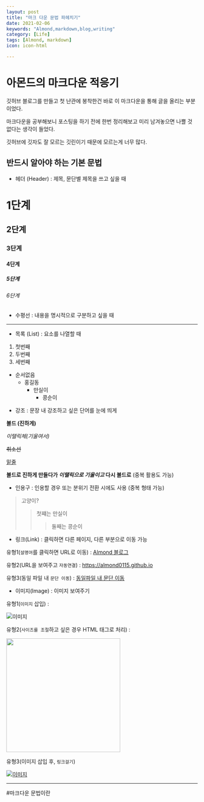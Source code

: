 ```yaml
---
layout: post
title: "마크 다운 문법 파헤치기"
date: 2021-02-06
keywords: "Almond,markdown,blog,writing"
category: [Life]
tags: [Almond, markdown]
icon: icon-html

---
```




# 아몬드의 마크다운 적응기

깃허브 블로그를 만들고 첫 난관에 봉착한건 바로 이 마크다운을 통해 글을 올리는 부분이었다.

마크다운을 공부해보니 포스팅을 하기 전에 한번 정리해보고 미리 남겨놓으면 나쁠 것 없다는 생각이 들었다.

깃허브에 깃자도 잘 모르는 깃린이기 때문에 모르는게 너무 많다.



## 반드시 알아야 하는 기본 문법

* 헤더 (Header) : 제목, 문단별 제목을 쓰고 싶을 때



# 1단계

## 2단계

### 3단계

#### 4단계

##### 5단계

###### 6단계



* 수평선 : 내용을 명시적으로 구분하고 싶을 때



---



* 목록 (List) : 요소를 나열할 때



1. 첫번째
2. 두번째
3. 세번째



+ 순서없음
  + 홍길동
    + 만실이
      + 콩순이



* 강조 : 문장 내 강조하고 싶은 단어를 눈에 띄게



__볼드 (진하게)__

_이탤릭체(기울여서)_

~~취소선~~

<u>밑줄</u>

__볼드로 진하게 만들다가 *이탤릭으로 기울이고* 다시 볼드로__ (중복 활용도 가능)



* 인용구 : 인용할 경우 또는 분위기 전환 시에도 사용 (중복 형태 가능)



> 고양이?
>
> > 첫쨰는 만실이
> >
> > > 둘째는 콩순이



* 링크(Link) : 클릭하면 다른 페이지, 다른 부분으로 이동 가능



유형1(`설명어`를 클릭하면 URL로 이동) : [Almond 블로그](https://almond0115.github.io)

유형2(URL을 보여주고 `자동연결`) : <https://almond0115.github.io>

유형3(동일 파일 내 `문단 이동`) : [동일파일 내 문단 이동](#아몬드의-마크다운-적응기)



* 이미지(Image) : 이미지 보여주기



유형1(`이미지` 삽입) : 

![이미지](C:\almond0115.github.io\static\assets\img\landing\real_about_blackcat.png "아몬드캣")

유형2(`사이즈를 조절`하고 싶은 경우 HTML 태그로 처리) : 

<img src="C:\almond0115.github.io\static\assets\img\landing\real_about_blackcat.png" width="300" height="300">

유형3(이미지 삽입 후, `링크걸기`)

[![이미지](C:\almond0115.github.io\static\assets\img\landing\real_about_blackcat.png)](https://almond0115.github.io/hacking/2021/02/02/hacking-category-test.html)









 



---





#마크다운 문법이란 







